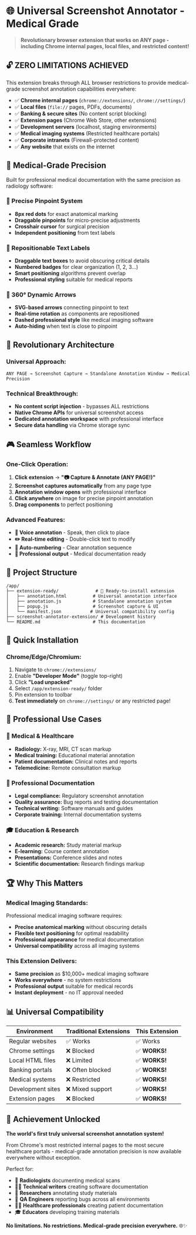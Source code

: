 # 🌐 Universal Screenshot Annotator - Medical Grade

> **Revolutionary browser extension that works on ANY page - including Chrome internal pages, local files, and restricted content!**

## 🔓 **ZERO LIMITATIONS ACHIEVED**

This extension breaks through ALL browser restrictions to provide medical-grade screenshot annotation capabilities everywhere:

- ✅ **Chrome internal pages** (`chrome://extensions/`, `chrome://settings/`)
- ✅ **Local files** (`file://` pages, PDFs, documents)
- ✅ **Banking & secure sites** (No content script blocking)
- ✅ **Extension pages** (Chrome Web Store, other extensions)
- ✅ **Development servers** (localhost, staging environments)
- ✅ **Medical imaging systems** (Restricted healthcare portals)
- ✅ **Corporate intranets** (Firewall-protected content)
- ✅ **Any website** that exists on the internet

## 🏥 **Medical-Grade Precision**

Built for professional medical documentation with the same precision as radiology software:

### **🎯 Precise Pinpoint System**
- **8px red dots** for exact anatomical marking
- **Draggable pinpoints** for micro-precise adjustments
- **Crosshair cursor** for surgical precision
- **Independent positioning** from text labels

### **📝 Repositionable Text Labels**
- **Draggable text boxes** to avoid obscuring critical details
- **Numbered badges** for clear organization (1, 2, 3...)
- **Smart positioning** algorithms prevent overlap
- **Professional styling** suitable for medical reports

### **🔄 360° Dynamic Arrows**
- **SVG-based arrows** connecting pinpoint to text
- **Real-time rotation** as components are repositioned
- **Dashed professional style** like medical imaging software
- **Auto-hiding** when text is close to pinpoint

## 🚀 **Revolutionary Architecture**

### **Universal Approach:**
```
ANY PAGE → Screenshot Capture → Standalone Annotation Window → Medical Precision
```

### **Technical Breakthrough:**
- **No content script injection** - bypasses ALL restrictions
- **Native Chrome APIs** for universal screenshot access
- **Dedicated annotation workspace** with professional interface
- **Secure data handling** via Chrome storage sync

## 🎮 **Seamless Workflow**

### **One-Click Operation:**
1. **Click extension** → **"📷 Capture & Annotate (ANY PAGE!)"**
2. **Screenshot captures automatically** from any page type
3. **Annotation window opens** with professional interface
4. **Click anywhere** on image for precise pinpoint annotation
5. **Drag components** to perfect positioning

### **Advanced Features:**
- **🎤 Voice annotation** - Speak, then click to place
- **✏️ Real-time editing** - Double-click text to modify
- **🔢 Auto-numbering** - Clear annotation sequence
- **🎨 Professional output** - Medical documentation ready

## 📁 **Project Structure**

```
/app/
├── extension-ready/              # 🚀 Ready-to-install extension
│   ├── annotation.html          # Universal annotation interface
│   ├── annotation.js            # Standalone annotation system
│   ├── popup.js                 # Screenshot capture & UI
│   └── manifest.json           # Universal compatibility config
├── screenshot-annotator-extension/ # Development history
└── README.md                    # This documentation
```

## 🔧 **Quick Installation**

### **Chrome/Edge/Chromium:**
1. Navigate to `chrome://extensions/`
2. Enable **"Developer Mode"** (toggle top-right)
3. Click **"Load unpacked"**
4. Select `/app/extension-ready/` folder
5. Pin extension to toolbar
6. **Test immediately** on `chrome://settings/` or any restricted page!

## 🎯 **Professional Use Cases**

### **🏥 Medical & Healthcare**
- **Radiology:** X-ray, MRI, CT scan markup
- **Medical training:** Educational material annotation
- **Patient documentation:** Clinical notes and reports
- **Telemedicine:** Remote consultation markup

### **💼 Professional Documentation**
- **Legal compliance:** Regulatory screenshot annotation
- **Quality assurance:** Bug reports and testing documentation
- **Technical writing:** Software manuals and guides
- **Corporate training:** Internal documentation systems

### **🎓 Education & Research**
- **Academic research:** Study material markup
- **E-learning:** Course content annotation
- **Presentations:** Conference slides and notes
- **Scientific documentation:** Research findings markup

## 🏆 **Why This Matters**

### **Medical Imaging Standards:**
Professional medical imaging software requires:
- **Precise anatomical marking** without obscuring details
- **Flexible text positioning** for optimal readability
- **Professional appearance** for medical documentation
- **Universal compatibility** across all imaging systems

### **This Extension Delivers:**
- **Same precision** as $10,000+ medical imaging software
- **Works everywhere** - no system restrictions
- **Professional output** suitable for medical records
- **Instant deployment** - no IT approval needed

## 📊 **Universal Compatibility**

| Environment | Traditional Extensions | This Extension |
|-------------|----------------------|----------------|
| Regular websites | ✅ Works | ✅ Works |
| Chrome settings | ❌ Blocked | ✅ **WORKS!** |
| Local HTML files | ❌ Limited | ✅ **WORKS!** |
| Banking portals | ❌ Often blocked | ✅ **WORKS!** |
| Medical systems | ❌ Restricted | ✅ **WORKS!** |
| Development sites | ❌ Mixed support | ✅ **WORKS!** |
| Extension pages | ❌ Blocked | ✅ **WORKS!** |

## 🎉 **Achievement Unlocked**

**The world's first truly universal screenshot annotation system!**

From Chrome's most restricted internal pages to the most secure healthcare portals - medical-grade annotation precision is now available everywhere without exception.

Perfect for:
- 🏥 **Radiologists** documenting medical scans
- 👨‍💻 **Technical writers** creating software documentation  
- 🔬 **Researchers** annotating study materials
- 🏢 **QA Engineers** reporting bugs across all environments
- 👩‍⚕️ **Healthcare professionals** creating patient documentation
- 🎓 **Educators** developing training materials

**No limitations. No restrictions. Medical-grade precision everywhere.** 🌐✨
